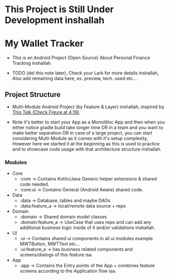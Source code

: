 # This Project is Still Under Development inshallah

# My Wallet Tracker

- This is an Android Project (Open Source) About Personal Finance Tracking inshallah.

- TODO (del this note later), Check your Lark for more details inshallah,
Also add remaining data here, ex. preview, tech. used etc... .

## Project Structure

- Multi-Module Android Project (by Feature & Layer) inshallah,
inspired by [This Talk (Check Figure at 4:19)](https://www.youtube.com/watch?v=16SwTvzDO0A).

- Note it's better to start your App as a Monolithic App and then when you either notice gradle 
build take longer time OR in a team and you want to make better separation OR in case of a large
project, you can start considering Multi-Module as it comes with it's setup complexity,
However here we started it at the beginning as this is used to practice and to showcase code 
usage with that architecture structure inshallah.

### Modules

- Core
  - :core -> Contains Kotlin/Java Generic helper extensions & shared code needed.
  - :core:ui -> Contains General (Android Aware) shared code.
- Data
  - :data -> Database, tables and maybe DAOs
  - :data:feature_a -> local/remote data source + repo
- Domain
  - :domain -> Shared domain model classes
  - :domain:feature_a -> UseCase that uses repo and can add any additional business logic inside of 
  it and/or validations inshallah.
- UI
  - :ui -> Contains shared ui components in all ui modules example MWTButton, MWTText etc...
  - :ui:feature_a -> has business related components and screens/dialogs of this feature isa.
- App
  - :app -> Contains the Entry points of the App + combines feature screens according to the 
  Application flow isa.
